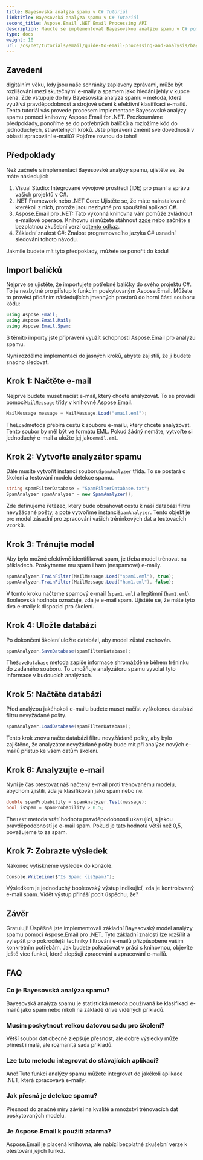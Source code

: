 ```yaml
---
title: Bayesovská analýza spamu v C# Tutoriál
linktitle: Bayesovská analýza spamu v C# Tutoriál
second_title: Aspose.Email .NET Email Processing API
description: Naučte se implementovat Bayesovskou analýzu spamu v C# pomocí Aspose.Email. Výukový program krok za krokem se statistikami kódu pro efektivní filtrování e-mailů.
type: docs
weight: 10
url: /cs/net/tutorials/email/guide-to-email-processing-and-analysis/bayesian-spam-analysis-in-csharp/
---
```

## Zavedení

digitálním věku, kdy jsou naše schránky zaplaveny zprávami, může být rozlišování mezi skutečnými e-maily a spamem jako hledání jehly v kupce sena. Zde vstupuje do hry Bayesovská analýza spamu – metoda, která využívá pravděpodobnost a strojové učení k efektivní klasifikaci e-mailů. Tento tutoriál vás provede procesem implementace Bayesovské analýzy spamu pomocí knihovny Aspose.Email for .NET. Prozkoumáme předpoklady, ponoříme se do potřebných balíčků a rozložíme kód do jednoduchých, stravitelných kroků. Jste připraveni změnit své dovednosti v oblasti zpracování e-mailů? Pojďme rovnou do toho!

## Předpoklady

Než začnete s implementací Bayesovské analýzy spamu, ujistěte se, že máte následující:

1. Visual Studio: Integrované vývojové prostředí (IDE) pro psaní a správu vašich projektů v C#.
2. .NET Framework nebo .NET Core: Ujistěte se, že máte nainstalované kterékoli z nich, protože jsou nezbytné pro spouštění aplikací C#.
3. Aspose.Email pro .NET: Tato výkonná knihovna vám pomůže zvládnout e-mailové operace. Knihovnu si můžete stáhnout z[zde](https://releases.aspose.com/email/net/) nebo začněte s bezplatnou zkušební verzí od[tento odkaz](https://releases.aspose.com/).
4. Základní znalost C#: Znalost programovacího jazyka C# usnadní sledování tohoto návodu.

Jakmile budete mít tyto předpoklady, můžete se ponořit do kódu!

## Import balíčků

Nejprve se ujistěte, že importujete potřebné balíčky do svého projektu C#. To je nezbytné pro přístup k funkcím poskytovaným Aspose.Email. Můžete to provést přidáním následujících jmenných prostorů do horní části souboru kódu:

```csharp
using Aspose.Email;
using Aspose.Email.Mail;
using Aspose.Email.Spam;
```

S těmito importy jste připraveni využít schopnosti Aspose.Email pro analýzu spamu.

Nyní rozdělme implementaci do jasných kroků, abyste zajistili, že ji budete snadno sledovat.

## Krok 1: Načtěte e-mail

 Nejprve budete muset načíst e-mail, který chcete analyzovat. To se provádí pomocí`MailMessage` třídy v knihovně Aspose.Email. 

```csharp
MailMessage message = MailMessage.Load("email.eml");
```

 The`Load`metoda přebírá cestu k souboru e-mailu, který chcete analyzovat. Tento soubor by měl být ve formátu EML. Pokud žádný nemáte, vytvořte si jednoduchý e-mail a uložte jej jako`email.eml`.

## Krok 2: Vytvořte analyzátor spamu

 Dále musíte vytvořit instanci souboru`SpamAnalyzer` třída. To se postará o školení a testování modelu detekce spamu.

```csharp
string spamFilterDatabase = "SpamFilterDatabase.txt";
SpamAnalyzer spamAnalyzer = new SpamAnalyzer();
```

 Zde definujeme řetězec, který bude obsahovat cestu k naší databázi filtru nevyžádané pošty, a poté vytvoříme instanci`SpamAnalyzer`. Tento objekt je pro model zásadní pro zpracování vašich tréninkových dat a testovacích vzorků.

## Krok 3: Trénujte model

Aby bylo možné efektivně identifikovat spam, je třeba model trénovat na příkladech. Poskytneme mu spam i ham (nespamové) e-maily.

```csharp
spamAnalyzer.TrainFilter(MailMessage.Load("spam1.eml"), true);
spamAnalyzer.TrainFilter(MailMessage.Load("ham1.eml"), false);
```

V tomto kroku načteme spamový e-mail (`spam1.eml`) a legitimní (`ham1.eml`). Booleovská hodnota označuje, zda je e-mail spam. Ujistěte se, že máte tyto dva e-maily k dispozici pro školení.

## Krok 4: Uložte databázi

Po dokončení školení uložte databázi, aby model zůstal zachován.

```csharp
spamAnalyzer.SaveDatabase(spamFilterDatabase);
```

 The`SaveDatabase` metoda zapíše informace shromážděné během tréninku do zadaného souboru. To umožňuje analyzátoru spamu vyvolat tyto informace v budoucích analýzách.

## Krok 5: Načtěte databázi

Před analýzou jakéhokoli e-mailu budete muset načíst vyškolenou databázi filtru nevyžádané pošty.

```csharp
spamAnalyzer.LoadDatabase(spamFilterDatabase);
```

Tento krok znovu načte databázi filtru nevyžádané pošty, aby bylo zajištěno, že analyzátor nevyžádané pošty bude mít při analýze nových e-mailů přístup ke všem datům školení.

## Krok 6: Analyzujte e-mail

Nyní je čas otestovat náš načtený e-mail proti trénovanému modelu, abychom zjistili, zda je klasifikován jako spam nebo ne. 

```csharp
double spamProbability = spamAnalyzer.Test(message);
bool isSpam = spamProbability > 0.5;
```

 The`Test` metoda vrátí hodnotu pravděpodobnosti ukazující, s jakou pravděpodobností je e-mail spam. Pokud je tato hodnota větší než 0,5, považujeme to za spam.

## Krok 7: Zobrazte výsledek

Nakonec vytiskneme výsledek do konzole.

```csharp
Console.WriteLine($"Is Spam: {isSpam}");
```

Výsledkem je jednoduchý booleovský výstup indikující, zda je kontrolovaný e-mail spam. Vidět výstup přináší pocit úspěchu, že?

## Závěr

Gratuluji! Úspěšně jste implementovali základní Bayesovský model analýzy spamu pomocí Aspose.Email pro .NET. Tyto základní znalosti lze rozšířit a vylepšit pro pokročilejší techniky filtrování e-mailů přizpůsobené vašim konkrétním potřebám. Jak budete pokračovat v práci s knihovnou, objevíte ještě více funkcí, které zlepšují zpracování a zpracování e-mailů.

## FAQ 

### Co je Bayesovská analýza spamu?
Bayesovská analýza spamu je statistická metoda používaná ke klasifikaci e-mailů jako spam nebo nikoli na základě dříve viděných příkladů.

### Musím poskytnout velkou datovou sadu pro školení?
Větší soubor dat obecně zlepšuje přesnost, ale dobré výsledky může přinést i malá, ale rozmanitá sada příkladů.

### Lze tuto metodu integrovat do stávajících aplikací?
Ano! Tuto funkci analýzy spamu můžete integrovat do jakékoli aplikace .NET, která zpracovává e-maily.

### Jak přesná je detekce spamu?
Přesnost do značné míry závisí na kvalitě a množství trénovacích dat poskytovaných modelu.

### Je Aspose.Email k použití zdarma?
Aspose.Email je placená knihovna, ale nabízí bezplatné zkušební verze k otestování jejích funkcí.
